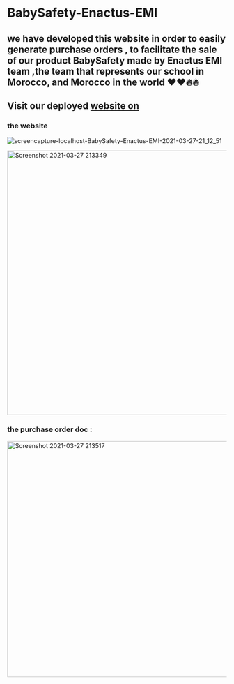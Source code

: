 # BabySafety-Enactus-EMI
## we have developed this website in order to easily generate purchase orders , to facilitate the sale of our product BabySafety made by Enactus EMI team ,the team that represents our school in Morocco, and Morocco in the world ❤❤🔥🔥

## Visit our deployed [website on](https://babysafety.000webhostapp.com/)
### the website
![screencapture-localhost-BabySafety-Enactus-EMI-2021-03-27-21_12_51](https://user-images.githubusercontent.com/59047199/112733649-801d9280-8f41-11eb-9a57-701f439a4dd2.png)

<img width="606" alt="Screenshot 2021-03-27 213349" src="https://user-images.githubusercontent.com/59047199/112734233-c9bbac80-8f44-11eb-81c6-a5f2ef8cfba8.png">

### the purchase order doc :


<img width="541" alt="Screenshot 2021-03-27 213517" src="https://user-images.githubusercontent.com/59047199/112734217-a133b280-8f44-11eb-9519-ef34af8c9224.png">


